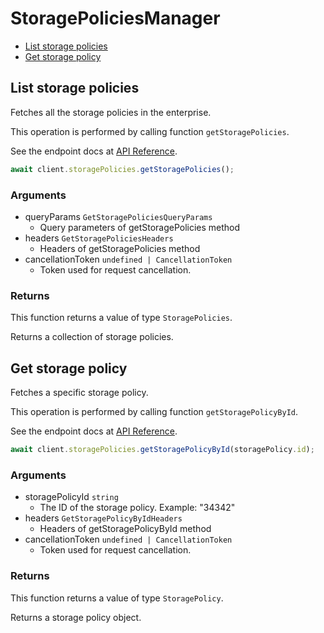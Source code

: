 # StoragePoliciesManager

- [List storage policies](#list-storage-policies)
- [Get storage policy](#get-storage-policy)

## List storage policies

Fetches all the storage policies in the enterprise.

This operation is performed by calling function `getStoragePolicies`.

See the endpoint docs at
[API Reference](https://developer.box.com/reference/get-storage-policies/).

<!-- sample get_storage_policies -->

```ts
await client.storagePolicies.getStoragePolicies();
```

### Arguments

- queryParams `GetStoragePoliciesQueryParams`
  - Query parameters of getStoragePolicies method
- headers `GetStoragePoliciesHeaders`
  - Headers of getStoragePolicies method
- cancellationToken `undefined | CancellationToken`
  - Token used for request cancellation.

### Returns

This function returns a value of type `StoragePolicies`.

Returns a collection of storage policies.

## Get storage policy

Fetches a specific storage policy.

This operation is performed by calling function `getStoragePolicyById`.

See the endpoint docs at
[API Reference](https://developer.box.com/reference/get-storage-policies-id/).

<!-- sample get_storage_policies_id -->

```ts
await client.storagePolicies.getStoragePolicyById(storagePolicy.id);
```

### Arguments

- storagePolicyId `string`
  - The ID of the storage policy. Example: "34342"
- headers `GetStoragePolicyByIdHeaders`
  - Headers of getStoragePolicyById method
- cancellationToken `undefined | CancellationToken`
  - Token used for request cancellation.

### Returns

This function returns a value of type `StoragePolicy`.

Returns a storage policy object.
